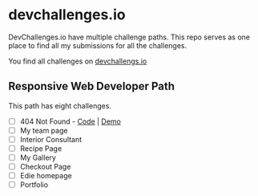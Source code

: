 # devchallenges.io

DevChallenges.io have multiple challenge paths. This repo serves as one place to find all my submissions for all the challenges.

You find all challenges on [devchallengs.io](https://devchallenges.io)

## Responsive Web Developer Path

This path has eight challenges.

- [ ] 404 Not Found - [Code](./404-not-found-master) | [Demo](#)
- [ ] My team page
- [ ] Interior Consultant
- [ ] Recipe Page
- [ ] My Gallery
- [ ] Checkout Page
- [ ] Edie homepage
- [ ] Portfolio
